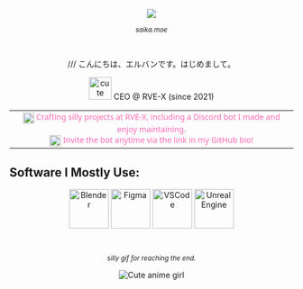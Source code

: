 <p align="center">
  <img src="https://count.getloli.com/@34-4?name=34-4&theme=booru-lisu&padding=7&offset=0&align=center&scale=1&pixelated=0&darkmode=auto" />
</p>
<sub>
    <p align="center">
        <i>
            saika.moe
        </i>
    </p>
</sub>
‎ ‎ 

<p align="center">
  /// こんにちは、エルバンです。はじめまして。
</p>

<p align="center">
  <img src="https://cdn3.emoji.gg/emojis/174779-nikkibutterfly.png" alt="cute" width="40" height="40"/> CEO @ RVE-X (since 2021)
</p>

<table align="center">
  <tr>
    <td align="center" style="font-family: 'Segoe UI', Tahoma, Geneva, Verdana, sans-serif; font-size: 14px; color: #ff69b4;">
      <img src="https://cdn3.emoji.gg/emojis/77766-sakura.gif" width="20" height="20" alt="emoji1" style="vertical-align: middle;"/>  
      Crafting silly projects at RVE-X, including a Discord bot I made and enjoy maintaining.  
      <br>
      <img src="https://cdn3.emoji.gg/emojis/77766-sakura.gif" width="20" height="20" alt="emoji2" style="vertical-align: middle;"/>  
      Invite the bot anytime via the link in my GitHub bio!
    </td>
  </tr>
</table>



## Software I Mostly Use:  
<p align="center">
  <img src="https://skillicons.dev/icons?i=blender" alt="Blender" width="70" height="70" />
  <img src="https://skillicons.dev/icons?i=figma" alt="Figma" width="70" height="70" />
  <img src="https://skillicons.dev/icons?i=vscode" alt="VSCode" width="70" height="70" />
  <img src="https://skillicons.dev/icons?i=unreal" alt="Unreal Engine" width="70" height="70" />
</p>
‎ 

<sub>
    <p align="center">
        <i>
             silly gif for reaching the end.
        </i>
    </p>
</sub>

<p align="center">
  <img src="https://media1.tenor.com/m/8g7BE38h2YsAAAAC/yorukura-nonono.gif" alt="Cute anime girl" />
</p>

